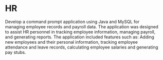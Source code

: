 # HR
Develop a command prompt application using Java and MySQL for managing employee records and payroll data.
The application was designed to assist HR personnel in tracking employee information, managing payroll, and generating
reports. The application included features such as: Adding new employees and their personal information, tracking
employee attendance and leave records, calculating employee salaries and generating pay stubs.
